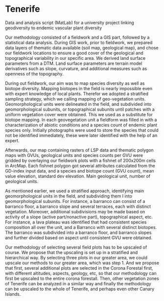 # Tenerife
Data and analysis script (MatLab) for a university project linking geodiversity to endemic vascular plant diversity

Our methodology consisted of a fieldwork and a GIS part, followed by a statistical data analysis. 
During GIS work, prior to fieldwork, we prepared data layers of thematic data available (soil map, geological map), and chose our fieldwork locations to ensure a good cover of the geological and topographical variability in our specific area. We derived land surface parameters from a DTM. Land surface parameters are terrain model derivatives such as slope, curvature, and additional measures such as openness of the topography. 

During out fieldwork, our aim was to map species diversity as well as biotope diversity. Mapping biotopes in the field is nearly impossible even with expert knowledge of local plants. Therefor we adopted a stratified sampling strategy, which we calling mapping of geo-vegetation units.  Geomorphological units were delineated in the field, and subdivided into geomorphological subunits, or topographical subunits until patches with a uniform vegetation cover were obtained. This we used as a substitute for biotope mapping. In each geovegetation unit a fieldform was filled in with a characterization of abiotic conditions and a species count of endemic plant species only. Initially photographs were used to store the species that could not be identified immediately, these were later identified with the help of an expert.

Afterwards,  our map containing rasters of LSP data and thematic polygon maps with GVUs, geological units and species counts per GVU were gridded by overlaying our fieldwork plots with a fishnet of 200x200m cells in ArcMap. Each fishnet polygon got several attributes calculated from the GD-index input data, and a species and biotope count (GVU count), mean value elevation, standard dev elevation. Main geological unit, number of geological units. 

As mentioned earlier, we used a stratified approach, identifying main geomorphological units in the field, and subdividing them I into geomorphological subunits. For instance, a barranco can consist of a barranco floor, a barranco slope and several terraces, each with distinct vegetation. Moreover, additional subdivisions may be made based on activity of a slope (active part/nonactive part), topographical aspect, etc. For instance, a lava plateau was identified that had consistent species composition all over the unit, and a Barranco with several distinct biotopes. The barranco was subdivided into a barranco floor, and  barranco slopes and further divided based on aspect until consistent GVU were obtained.

Our methodology of selecting several field plots has to be upscaled of course. We propose that the upscaling is set up in a stratified and hierarchical way. By selecting three plots in our greater area, we could upscale our methods to our greater area, which was step 1. And we propose that first, several additional plots are selected in the Corona Forestal first, with different altitudes, aspects, geology, etc, so that our methodology can first be upscaled to the entire corona forestall. Then, other vegetation zones of Tenerife can be analyzed in a similar way and finally the methodology can be upscaled to the whole of Tenerife, and perhaps even other Canary Islands. 
